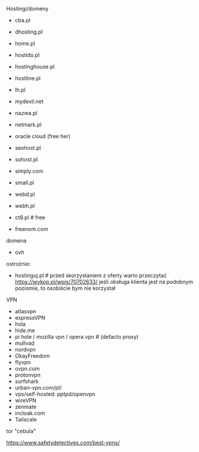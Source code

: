 Hostingi/domeny

 - cba.pl
 - dhosting.pl
 - home.pl
 - hostido.pl
 - hostinghouse.pl
 - hostline.pl
 - lh.pl
 - mydevil.net
 - nazwa.pl
 - netmark.pl
 - oracle cloud (free tier)
 - seohost.pl
 - sohost.pl
 - simply.com
 - small.pl
 - webd.pl
 - webh.pl

 - ct8.pl # free
 - freenom.com

domena

- ovh

ostrożnie:

 - hostinguj.pl # przed skorzystaniem z oferty warto przeczytać
   https://wykop.pl/wpis/70702633/
   jeśli obsługa klienta jest na podobnym poziomie, to osobiście bym nie korzystał

VPN

- atlasvpn
- expressVPN
- hola
- hide.me
- pi hole / mozilla vpn / opera vpn  # (defacto proxy)
- mullvad
- nordvpn
- OkayFreedom
- flyvpn
- ovpn.com
- protonvpn
- surfshark
- urban-vpn.com/pl/
- vps/self-hosted: pptpd/openvpn
- wireVPN
- zenmate
- incloak.com
- Tailscale

tor "cebula"

https://www.safetydetectives.com/best-vpns/

